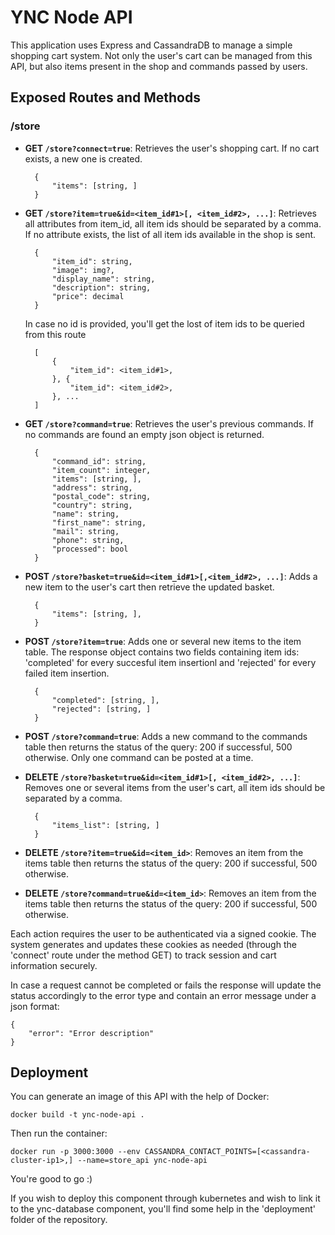 # YNC Node API

This application uses Express and CassandraDB to manage a simple shopping cart system. Not only the user's cart can be managed from this API, but also items present in the shop and commands passed by users.

## Exposed Routes and Methods

### /store

- **GET `/store?connect=true`**: Retrieves the user's shopping cart. If no cart exists, a new one is created.

        {
            "items": [string, ]
        }

- **GET `/store?item=true&id=<item_id#1>[, <item_id#2>, ...]`**: Retrieves all attributes from item_id, all item ids should be separated by a comma. If no attribute exists, the list of all item ids available in the shop is sent.

        {
            "item_id": string,
            "image": img?,
            "display_name": string,
            "description": string,
            "price": decimal
        }

    In case no id is provided, you'll get the lost of item ids to be queried from this route

        [
            {
                "item_id": <item_id#1>,
            }, {
                "item_id": <item_id#2>,
            }, ...
        ]

- **GET `/store?command=true`**: Retrieves the user's previous commands. If no commands are found an empty json object is returned.

        {
            "command_id": string,
            "item_count": integer,
            "items": [string, ],
            "address": string,
            "postal_code": string,
            "country": string,
            "name": string,
            "first_name": string,
            "mail": string,
            "phone": string,
            "processed": bool
        }

- **POST `/store?basket=true&id=<item_id#1>[,<item_id#2>, ...]`**: Adds a new item to the user's cart then retrieve the updated basket.

        {
            "items": [string, ],
        }

- **POST `/store?item=true`**: Adds one or several new items to the item table. The response object contains two fields containing item ids: 'completed' for every succesful item insertionl and 'rejected' for every failed item insertion.

        {
            "completed": [string, ],
            "rejected": [string, ]
        }

- **POST `/store?command=true`**: Adds a new command to the commands table then returns the status of the query: 200 if successful, 500 otherwise. Only one command can be posted at a time.

- **DELETE `/store?basket=true&id=<item_id#1>[, <item_id#2>, ...]`**: Removes one or several items from the user's cart, all item ids should be separated by a comma.

        {
            "items_list": [string, ]
        }

- **DELETE `/store?item=true&id=<item_id>`**: Removes an item from the items table then returns the status of the query: 200 if successful, 500 otherwise.

- **DELETE `/store?command=true&id=<item_id>`**: Removes an item from the items table then returns the status of the query: 200 if successful, 500 otherwise.

Each action requires the user to be authenticated via a signed cookie. The system generates and updates these cookies as needed (through the 'connect' route under the method GET) to track session and cart information securely.

In case a request cannot be completed or fails the response will update the status accordingly to the error type and contain an error message under a json format:

    {
        "error": "Error description"
    }

## Deployment

You can generate an image of this API with the help of Docker:

    docker build -t ync-node-api .

Then run the container:

    docker run -p 3000:3000 --env CASSANDRA_CONTACT_POINTS=[<cassandra-cluster-ip1>,] --name=store_api ync-node-api

You're good to go :)

If you wish to deploy this component through kubernetes and wish to link it to the ync-database component, you'll find some help in the 'deployment' folder of the repository.